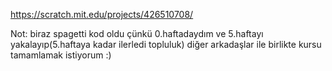 https://scratch.mit.edu/projects/426510708/ 

Not: biraz spagetti kod oldu çünkü 0.haftadaydım ve 5.haftayı yakalayıp(5.haftaya kadar ilerledi topluluk) diğer arkadaşlar ile birlikte kursu tamamlamak istiyorum :)
